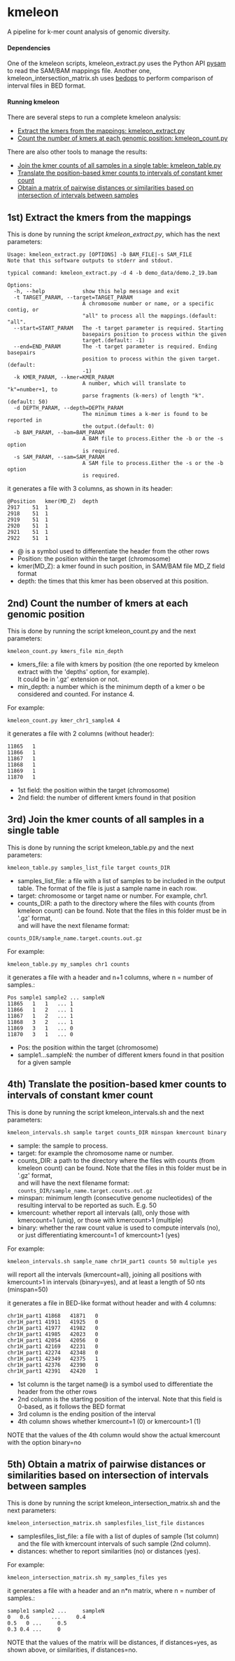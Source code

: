 # kmeleon

A pipeline for k-mer count analysis of genomic diversity.

#### Dependencies

One of the kmeleon scripts, kmeleon_extract.py uses the Python API [pysam](http://pysam.readthedocs.io/en/latest/api.html) to read the SAM/BAM mappings file.
Another one, kmeleon_intersection_matrix.sh uses [bedops](https://bedops.readthedocs.io/en/latest/) to perform comparison of interval files in BED format.

#### Running kmeleon

There are several steps to run a complete kmeleon analysis:
* [Extract the kmers from the mappings: kmeleon_extract.py](https://github.com/eead-csic-compbio/kmeleon#1st-extract-the-kmers-from-the-mappings)
* [Count the number of kmers at each genomic position: kmeleon_count.py](https://github.com/eead-csic-compbio/kmeleon#2nd-count-the-number-of-kmers-at-each-genomic-position)

There are also other tools to manage the results:
* [Join the kmer counts of all samples in a single table: kmeleon_table.py](https://github.com/eead-csic-compbio/kmeleon#3rd-join-the-kmer-counts-of-all-samples-in-a-single-table)
* [Translate the position-based kmer counts to intervals of constant kmer count](https://github.com/eead-csic-compbio/kmeleon#4th-translate-the-position-based-kmer-counts-to-intervals-of-constant-kmer-count)
* [Obtain a matrix of pairwise distances or similarities based on intersection of intervals between samples](https://github.com/eead-csic-compbio/kmeleon#5th-obtain-a-matrix-of-pairwise-distances-or-similarities-based-on-intersection-of-intervals-between-samples)

## 1st) Extract the kmers from the mappings

This is done by running the script *kmeleon_extract.py*, which has the next parameters:

```
Usage: kmeleon_extract.py [OPTIONS] -b BAM_FILE|-s SAM_FILE
Note that this software outputs to stderr and stdout.

typical command: kmeleon_extract.py -d 4 -b demo_data/demo.2_19.bam

Options:
  -h, --help            show this help message and exit
  -t TARGET_PARAM, --target=TARGET_PARAM
                        A chromosome number or name, or a specific contig, or
                        "all" to process all the mappings.(default: "all".
  --start=START_PARAM   The -t target parameter is required. Starting
                        basepairs position to process within the given
                        target.(default: -1)
  --end=END_PARAM       The -t target parameter is required. Ending basepairs
                        position to process within the given target.(default:
                        -1)
  -k KMER_PARAM, --kmer=KMER_PARAM
                        A number, which will translate to "k"=number+1, to
                        parse fragments (k-mers) of length "k".(default: 50)
  -d DEPTH_PARAM, --depth=DEPTH_PARAM
                        The minimum times a k-mer is found to be reported in
                        the output.(default: 0)
  -b BAM_PARAM, --bam=BAM_PARAM
                        A BAM file to process.Either the -b or the -s option
                        is required.
  -s SAM_PARAM, --sam=SAM_PARAM
                        A SAM file to process.Either the -s or the -b option
                        is required.
```

it generates a file with 3 columns, as shown in its header:

```
@Position	kmer(MD_Z)	depth
2917	51	1
2918	51	1
2919	51	1
2920	51	1
2921	51	1
2922	51	1
```

* @ is a symbol used to differentiate the header from the other rows
* Position: the position within the target (chromosome)
* kmer(MD_Z): a kmer found in such position, in SAM/BAM file MD_Z field format
* depth: the times that this kmer has been observed at this position.

## 2nd) Count the number of kmers at each genomic position

This is done by running the script kmeleon_count.py and the next parameters:

`kmeleon_count.py kmers_file min_depth`

- kmers_file: a file with kmers by position (the one reported by kmeleon extract with the 'depths' option, for example). \
It could be in '.gz' extension or not.
- min_depth: a number which is the minimum depth of a kmer o be considered and counted. For instance 4.

For example:

`kmeleon_count.py kmer_chr1_sampleA 4`

it generates a file with 2 columns (without header):

```
11865	1
11866	1
11867	1
11868	1
11869	1
11870	1
```

* 1st field: the position within the target (chromosome)
* 2nd field: the number of different kmers found in that position

## 3rd) Join the kmer counts of all samples in a single table

This is done by running the script kmeleon_table.py and the next parameters:

`kmeleon_table.py samples_list_file target counts_DIR`

- samples_list_file: a file with a list of samples to be included in the output table. The format of the file is just a sample name in each row.
- target: chromosome or target name or number. For example, chr1.
- counts_DIR: a path to the directory  where the files with counts (from kmeleon count) can be found. Note that the files in this folder must be in '.gz' format, \
and will have the next filename format:

`counts_DIR/sample_name.target.counts.out.gz`

For example:

`kmeleon_table.py my_samples chr1 counts`

it generates a file with a header and n+1 columns, where n = number of samples.:

```
Pos	sample1	sample2	...	sampleN
11865   1	1	...	1
11866   1	2	...	1
11867   1	2	...	1
11868   3	2	...	1
11869   3	1	...	0
11870   3	1	...	0
```

* Pos: the position within the target (chromosome)
* sample1...sampleN: the number of different kmers found in that position for a given sample

## 4th) Translate the position-based kmer counts to intervals of constant kmer count

This is done by running the script kmeleon_intervals.sh and the next parameters:

`kmeleon_intervals.sh sample target counts_DIR minspan kmercount binary`

- sample: the sample to process.
- target: for example the chromosome name or number.
- counts_DIR: a path to the directory  where the files with counts (from kmeleon count) can be found. Note that the files in this folder must be in '.gz' format, \
and will have the next filename format:
`counts_DIR/sample_name.target.counts.out.gz`
- minspan: minimum length (consecutive genome nucleotides) of the resulting interval to be reported as such. E.g. 50
- kmercount: whether report all intervals (all), only those with kmercount=1 (uniq), or those with kmercount>1 (multiple)
- binary: whether the raw count value is used to compute intervals (no), or just differentiating kmercount=1 of kmercount>1 (yes)

For example:

`kmeleon_intervals.sh sample_name chr1H_part1 counts 50 multiple yes`

will report all the intervals (kmercount=all), joining all positions with kmercount>1 in intervals (binary=yes), and at least a length of 50 nts (minspan=50)

it generates a file in BED-like format without header and with 4 columns:

```
chr1H_part1	41868	41871	0
chr1H_part1	41911	41925	0
chr1H_part1	41977	41982	0
chr1H_part1	41985	42023	0
chr1H_part1	42054	42056	0
chr1H_part1	42169	42231	0
chr1H_part1	42274	42348	0
chr1H_part1	42349	42375	1
chr1H_part1	42376	42390	0
chr1H_part1	42391	42420	1
```

* 1st column is the target name@ is a symbol used to differentiate the header from the other rows
* 2nd column is the starting position of the interval. Note that this field is 0-based, as it follows the BED format
* 3rd column is the ending position of the interval
* 4th column shows whether kmercount=1 (0) or kmercount>1 (1)

NOTE that the values of the 4th column would show the actual kmercount with the option binary=no

## 5th) Obtain a matrix of pairwise distances or similarities based on intersection of intervals between samples

This is done by running the script kmeleon_intersection_matrix.sh and the next parameters:

`kmeleon_intersection_matrix.sh samplesfiles_list_file distances`

- samplesfiles_list_file: a file with a list of duples of sample (1st column) and the file with kmercount intervals of such sample (2nd column).
- distances: whether to report similarities (no) or distances (yes).

For example:

`kmeleon_intersection_matrix.sh my_samples_files yes`

it generates a file with a header and an n*n matrix, where n = number of samples.:

```
sample1 sample2 ...     sampleN
0   0.6       ...     0.4
0.5   0	...     0.5
0.3	0.4	...     0
```
NOTE that the values of the matrix will be distances, if distances=yes, as shown above, or similarities, if distances=no.
